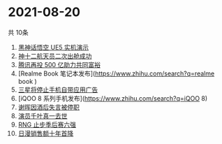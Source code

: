 # 2021-08-20
  共 10条

  <!-- BEGIN -->
  <!-- 最后更新时间:Fri Aug 20 2021 21:09:28 GMT+0000 (Coordinated Universal Time) -->
  1. [黑神话悟空 UE5 实机演示](https://www.zhihu.com/search?q=黑神话悟空)
1. [神十二航天员二次出舱成功](https://www.zhihu.com/search?q=神舟十二号)
1. [腾讯再投 500 亿助力共同富裕](https://www.zhihu.com/search?q=腾讯500亿)
1. [Realme Book 笔记本发布](https://www.zhihu.com/search?q=realme book )
1. [三星将停止手机自带应用广告](https://www.zhihu.com/search?q=三星手机)
1. [iQOO 8 系列手机发布](https://www.zhihu.com/search?q=iQOO 8)
1. [谢晖因酒后失言被停职](https://www.zhihu.com/search?q=谢晖)
1. [演员千叶真一去世](https://www.zhihu.com/search?q=千叶真一)
1. [RNG 止步季后赛六强](https://www.zhihu.com/search?q=RNG)
1. [日漫销售额十年首降](https://www.zhihu.com/search?q=日本动漫)
  <!-- END -->
  